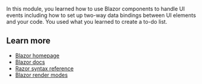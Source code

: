 In this module, you learned how to use Blazor components to handle UI events including how to set up two-way data bindings between UI elements and your code. You used what you learned to create a to-do list.

## Learn more

- [Blazor homepage](https://blazor.net)
- [Blazor docs](/aspnet/core/blazor)
- [Razor syntax reference](/aspnet/core/mvc/views/razor)
- [Blazor render modes](/aspnet/core/blazor/components/render-modes)
